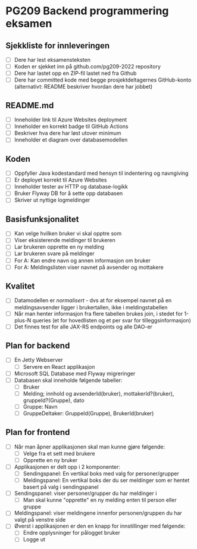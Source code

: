 # PG209 Backend programmering eksamen

## Sjekkliste for innleveringen

* [ ] Dere har lest eksamensteksten
* [ ] Koden er sjekket inn på github.com/pg209-2022 repository
* [ ] Dere har lastet opp en ZIP-fil lastet ned fra Github
* [ ] Dere har committed kode med begge prosjektdeltagernes GitHub-konto (alternativt: README beskriver hvordan dere har jobbet)

## README.md

* [ ] Inneholder link til Azure Websites deployment
* [ ] Inneholder en korrekt badge til GitHub Actions
* [ ] Beskriver hva dere har løst utover minimum
* [ ] Inneholder et diagram over databasemodellen

## Koden

* [ ] Oppfyller Java kodestandard med hensyn til indentering og navngiving
* [ ] Er deployet korrekt til Azure Websites
* [ ] Inneholder tester av HTTP og database-logikk
* [ ] Bruker Flyway DB for å sette opp databasen
* [ ] Skriver ut nyttige logmeldinger

## Basisfunksjonalitet

* [ ] Kan velge hvilken bruker vi skal opptre som
* [ ] Viser eksisterende meldinger til brukeren
* [ ] Lar brukeren opprette en ny melding
* [ ] Lar brukeren svare på meldinger
* [ ] For A: Kan endre navn og annen informasjon om bruker
* [ ] For A: Meldingslisten viser navnet på avsender og mottakere

## Kvalitet
* [ ] Datamodellen er *normalisert* - dvs at for eksempel navnet på en meldingsavsender ligger i brukertallen, ikke i meldingstabellen
* [ ] Når man henter informasjon fra flere tabellen brukes join, i stedet for 1-plus-N queries (et for hovedlisten og et per svar for tilleggsinformasjon)
* [ ] Det finnes test for alle JAX-RS endpoints og alle DAO-er

## Plan for backend
* [ ] En Jetty Webserver
  * [ ] Servere en React applikasjon
* [ ] Microsoft SQL Database med Flyway migreringer
* [ ] Databasen skal inneholde følgende tabeller:
  * [ ] Bruker
  * [ ] Melding; innhold og avsenderId(bruker), mottakerId?(bruker), gruppeId?(Gruppe), dato
  * [ ] Gruppe: Navn
  * [ ] GruppeDeltaker: GruppeId(Gruppe), BrukerId(bruker)

## Plan for frontend
* [ ] Når man åpner applikasjonen skal man kunne gjøre følgende:
  * [ ] Velge fra et sett med brukere
  * [ ] Opprette en ny bruker
* [ ] Applikasjonen er delt opp i 2 komponenter: 
  * [ ] Sendingspanel: En vertikal boks med valg for personer/grupper
  * [ ] Meldingspanel: En vertikal boks der du ser meldinger som er hentet basert på valg i sendingspanel
* [ ] Sendingspanel: viser personer/grupper du har meldinger i
  * [ ] Man skal kunne "opprette" en ny melding enten til person eller gruppe
* [ ] Meldingspanel: viser meldingene innenfor personen/gruppen du har valgt på venstre side
* [ ] Øverst i applikasjonen er den en knapp for innstillinger med følgende:
  * [ ] Endre opplysninger for pålogget bruker
  * [ ] Logge ut
